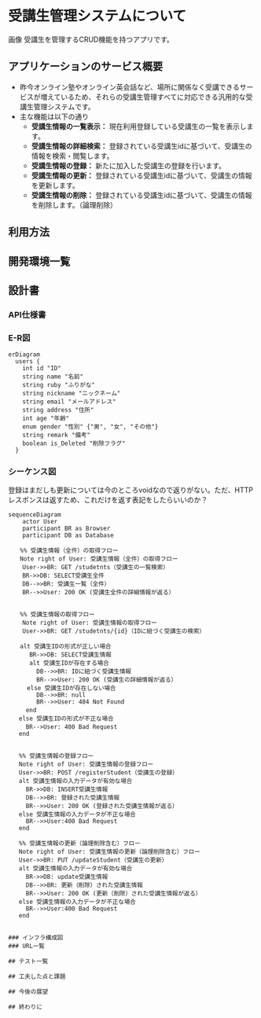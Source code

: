 # 受講生管理システムについて
画像
受講生を管理するCRUD機能を持つアプリです。
## アプリケーションのサービス概要
- 昨今オンライン塾やオンライン英会話など、場所に関係なく受講できるサービスが増えているため、それらの受講生管理すべてに対応できる汎用的な受講生管理システムです。
- 主な機能は以下の通り
  - **受講生情報の一覧表示：** 現在利用登録している受講生の一覧を表示します。
  - **受講生情報の詳細検索：** 登録されている受講生idに基づいて、受講生の情報を検索・閲覧します。
  - **受講生情報の登録：** 新たに加入した受講生の登録を行います。
  - **受講生情報の更新：** 登録されている受講生idに基づいて、受講生の情報を更新します。
  - **受講生情報の削除：** 登録されている受講生idに基づいて、受講生の情報を削除します。（論理削除）
## 利用方法

## 開発環境一覧

## 設計書
### API仕様書
### E-R図
```mermaid
erDiagram
  users {
    int id "ID"
    string name "名前"
    string ruby "ふりがな"
    string nickname "ニックネーム"
    string email "メールアドレス"
    string address "住所"
    int age "年齢"
    enum gender "性別" {"男", "女", "その他"}
    string remark "備考"
    boolean is_Deleted "削除フラグ"
  }
```
### シーケンス図
登録はまだしも更新については今のところvoidなので返りがない。ただ、HTTPレスポンスは返すため、これだけを返す表記をしたらいいのか？
```mermaid
sequenceDiagram
    actor User
    participant BR as Browser
    participant DB as Database

　　%% 受講生情報（全件）の取得フロー
　　Note right of User: 受講生情報（全件）の取得フロー
    User->>BR: GET /studetnts（受講生の一覧検索）
    BR->>DB: SELECT受講生全件
    DB-->>BR: 受講生一覧（全件）
    BR-->>User: 200 OK (受講生全件の詳細情報が返る）


　　%% 受講生情報の取得フロー
    Note right of User: 受講生情報の取得フロー
    User->>BR: GET /studetnts/{id}（IDに紐づく受講生の検索）

　　alt 受講生IDの形式が正しい場合
      BR->>DB: SELECT受講生情報
      alt 受講生IDが存在する場合
        DB-->>BR: IDに紐づく受講生情報
        BR-->>User: 200 OK (受講生の詳細情報が返る）
　　  else 受講生IDが存在しない場合
        DB-->>BR: null
        BR-->>User: 404 Not Found
　　　end
   else 受講生IDの形式が不正な場合
　　　BR-->User: 400 Bad Request
   end


   %% 受講生情報の登録フロー
   Note right of User: 受講生情報の登録フロー
   User->>BR: POST /registerStudent（受講生の登録）
   alt 受講生情報の入力データが有効な場合
     BR->>DB: INSERT受講生情報
     DB-->>BR: 登録された受講生情報
     BR-->>User: 200 OK (登録された受講生情報が返る）
   else 受講生情報の入力データが不正な場合
     BR-->>User:400 Bad Request
   end

   %% 受講生情報の更新（論理削除含む）フロー
   Note right of User: 受講生情報の更新（論理削除含む）フロー
   User->>BR: PUT /updateStudent（受講生の更新）
   alt 受講生情報の入力データが有効な場合
     BR->>DB: update受講生情報
     DB-->>BR: 更新（削除）された受講生情報
     BR-->>User: 200 OK (更新（削除）された受講生情報が返る）
   else 受講生情報の入力データが不正な場合
     BR-->>User:400 Bad Request
   end


### インフラ構成図
### URL一覧

## テスト一覧

## 工夫した点と課題

## 今後の展望

## 終わりに


